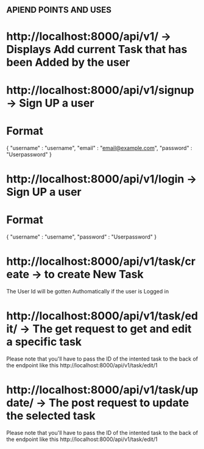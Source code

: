 ## APIEND POINTS AND USES

# http://localhost:8000/api/v1/ -> Displays Add current Task that has been Added by the user

# http://localhost:8000/api/v1/signup -> Sign UP a user

# Format

{
"username" : "username",
"email" : "email@example.com",
"password" : "Userpassword"
}

# http://localhost:8000/api/v1/login -> Sign UP a user

# Format

{
"username" : "username",
"password" : "Userpassword"
}

# http://localhost:8000/api/v1/task/create -> to create New Task

The User Id will be gotten Authomatically if the user is Logged in

# http://localhost:8000/api/v1/task/edit/ -> The get request to get and edit a specific task

Please note that you'll have to pass the ID of the intented task to the back of the endpoint like this http://localhost:8000/api/v1/task/edit/1

# http://localhost:8000/api/v1/task/update/ -> The post request to update the selected task

Please note that you'll have to pass the ID of the intented task to the back of the endpoint like this http://localhost:8000/api/v1/task/edit/1
